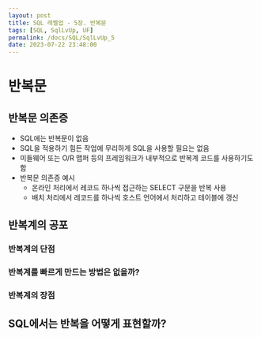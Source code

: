 ```yaml
---
layout: post
title: SQL 레벨업 - 5장. 반복문
tags: [SQL, SqlLvUp, UF]
permalink: /docs/SQL/SqlLvUp_5
date: 2023-07-22 23:48:00
---
```

# 반복문
## 반복문 의존증
- SQL에는 반복문이 없음
- SQL을 적용하기 힘든 작업에 무리하게 SQL을 사용할 필요는 없음
- 미들웨어 또는 O/R 맵퍼 등의 프레임워크가 내부적으로 반복계 코드를 사용하기도 함
- 반복문 의존증 예시
  - 온라인 처리에서 레코드 하나씩 접근하는 SELECT 구문을 반복 사용
  - 배치 처리에서 레코드를 하나씩 호스트 언어에서 처리하고 테이블에 갱신
## 반복계의 공포
### 반복계의 단점
### 반복계를 빠르게 만드는 방법은 없을까?
### 반복계의 장점
## SQL에서는 반복을 어떻게 표현할까?
